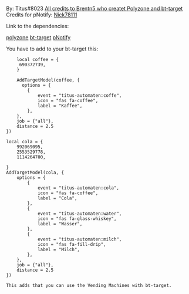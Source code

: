 By: Titus#8023
[All credits to Brentn5 who createt Polyzone and bt-target](https://forum.cfx.re/t/release-standalone-target-tracking/2270296)
Credits for pNotify: [Nick78111](https://forum.cfx.re/u/nick78111/summary)

Link to the dependencies:

[polyzone](https://forum.cfx.re/t/release-standalone-polyzone-tracking/2254628)
[bt-target](https://forum.cfx.re/t/release-standalone-target-tracking/2270296)
[pNotify](https://forum.cfx.re/t/release-pnotify-in-game-js-notifications-using-noty/20659)

You have to add to your bt-target this:


        local coffee = {
         690372739,
        }

        AddTargetModel(coffee, {
          options = {
            {
                event = "titus-automaten:coffe",
                icon = "fas fa-coffee",
                label = "Kaffee",
            },
        },
        job = {"all"},
        distance = 2.5
    })

    local cola = {
        992069095,
        2553529778,
        1114264700,
        
    }
    AddTargetModel(cola, {
        options = {
            {
                event = "titus-automaten:cola",
                icon = "fas fa-coffee",
                label = "Cola",
            },
            {
                event = "titus-automaten:water",
                icon = "fas fa-glass-whiskey",
                label = "Wasser",
            },
            {
                event = "titus-automaten:milch",
                icon = "fas fa-fill-drip",
                label = "Milch",
            },
        },
        job = {"all"},
        distance = 2.5
    })
    
    This adds that you can use the Vending Machines with bt-target.

